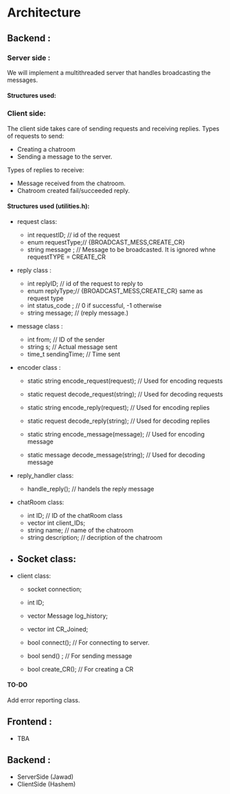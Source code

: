 # Architecture

## Backend : 
### Server side : 
We will implement a multithreaded server that handles broadcasting the messages.

#### Structures used: 


### Client side:

The client side takes care of sending requests and receiving replies.
Types of requests to send:
- Creating a chatroom
- Sending  a message to the server.

Types of replies to receive:
- Message received from the chatroom.
- Chatroom created fail/succeeded reply.



#### Structures used (utilities.h):
- request class:
    - int requestID; // id of the request
    - enum requestType;// {BROADCAST_MESS,CREATE_CR}
    - string message ; // Message to be broadcasted. It is ignored whne requestTYPE = CREATE_CR

- reply class :
    - int replyID; // id of the request to reply to
    - enum replyType;// {BROADCAST_MESS,CREATE_CR} same as request type
    - int status_code ; // 0 if successful, -1 otherwise
    - string message; // (reply message.) 



- message class : 
    - int from;           // ID of the sender
    - string s;           // Actual message sent 
    - time_t sendingTime; // Time sent

- encoder class  :
    - static string encode_request(request);  // Used for encoding requests
    - static request decode_request(string); // Used for decoding requests
    - static string encode_reply(request);  // Used for encoding replies
    - static request decode_reply(string); // Used for decoding replies

    - static string encode_message(message); // Used for encoding message
    - static message decode_message(string); // Used for decoding message
- reply_handler class:
    - handle_reply(); // handels the reply message

- chatRoom class:
    - int ID; // ID of the chatRoom class
    - vector int client_IDs;
    - string name;        // name of the chatroom
    - string description; // decription of the chatroom




- Socket class:
    - 


- client class:
    - socket connection;
    - int ID;
    - vector Message log_history;
    - vector int CR_Joined;
    
    - bool connect();   // For connecting to server.
    - bool send() ;     // For sending message
    - bool create_CR(); // For creating a CR




#### TO-DO

Add error reporting class.

## Frontend : 
- TBA 

## Backend  : 
- ServerSide (Jawad)
- ClientSide (Hashem)
